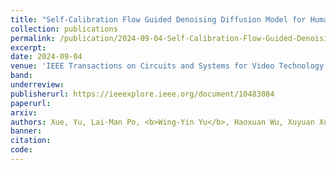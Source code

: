 ```yaml
---
title: "Self-Calibration Flow Guided Denoising Diffusion Model for Human Pose Transfer"
collection: publications
permalink: /publication/2024-09-04-Self-Calibration-Flow-Guided-Denoising-Diffusion-Model-for-Human-Pose-Transfer
excerpt: 
date: 2024-09-04
venue: 'IEEE Transactions on Circuits and Systems for Video Technology'
band: 
underreview:
publisherurl: https://ieeexplore.ieee.org/document/10483084
paperurl: 
arxiv: 
authors: Xue, Yu, Lai-Man Po, <b>Wing-Yin Yu</b>, Haoxuan Wu, Xuyuan Xu, Kun Li, and Yuyang Liu
banner: 
citation: 
code: 
---
```

